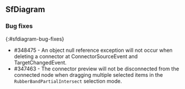 ## SfDiagram

### Bug fixes
{:#sfdiagram-bug-fixes}

* \#348475 - An object null reference exception will not occur when deleting a connector at ConnectorSourceEvent and TargetChangedEvent.
* \#347463 - The connector preview will not be disconnected from the connected node when dragging multiple selected items in the `RubberBandPartialIntersect` selection mode.

